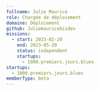 ```yaml
---
fullname: Julie Maurice
role: Chargée de déploiement
domaine: Déploiement
github: Juliemauricebizdev
missions:
  - start: 2023-02-20
    end: 2023-05-20
    status: independent
    startups:
      - 1000.premiers.jours.blues
startups:
  - 1000.premiers.jours.blues
memberType: beta
---
```

